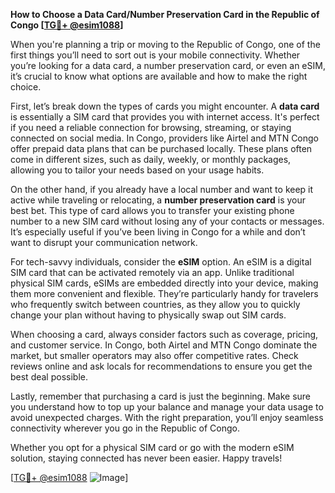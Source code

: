 **How to Choose a Data Card/Number Preservation Card in the Republic of Congo [[TG💪+ @esim1088](https://t.me/s/esim1088)]**

When you're planning a trip or moving to the Republic of Congo, one of the first things you’ll need to sort out is your mobile connectivity. Whether you’re looking for a data card, a number preservation card, or even an eSIM, it’s crucial to know what options are available and how to make the right choice.

First, let’s break down the types of cards you might encounter. A **data card** is essentially a SIM card that provides you with internet access. It's perfect if you need a reliable connection for browsing, streaming, or staying connected on social media. In Congo, providers like Airtel and MTN Congo offer prepaid data plans that can be purchased locally. These plans often come in different sizes, such as daily, weekly, or monthly packages, allowing you to tailor your needs based on your usage habits.

On the other hand, if you already have a local number and want to keep it active while traveling or relocating, a **number preservation card** is your best bet. This type of card allows you to transfer your existing phone number to a new SIM card without losing any of your contacts or messages. It’s especially useful if you’ve been living in Congo for a while and don’t want to disrupt your communication network.

For tech-savvy individuals, consider the **eSIM** option. An eSIM is a digital SIM card that can be activated remotely via an app. Unlike traditional physical SIM cards, eSIMs are embedded directly into your device, making them more convenient and flexible. They’re particularly handy for travelers who frequently switch between countries, as they allow you to quickly change your plan without having to physically swap out SIM cards.

When choosing a card, always consider factors such as coverage, pricing, and customer service. In Congo, both Airtel and MTN Congo dominate the market, but smaller operators may also offer competitive rates. Check reviews online and ask locals for recommendations to ensure you get the best deal possible.

Lastly, remember that purchasing a card is just the beginning. Make sure you understand how to top up your balance and manage your data usage to avoid unexpected charges. With the right preparation, you’ll enjoy seamless connectivity wherever you go in the Republic of Congo.

Whether you opt for a physical SIM card or go with the modern eSIM solution, staying connected has never been easier. Happy travels! 

[[TG💪+ @esim1088](https://t.me/s/esim1088) ![Image](https://i.postimg.cc/Y0z9fWf4/image.png)]